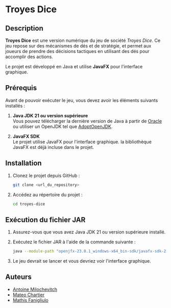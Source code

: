 # Troyes Dice

## Description
**Troyes Dice** est une version numérique du jeu de société *Troyes Dice*. Ce jeu repose sur des mécanismes de dés et de stratégie, et permet aux joueurs de prendre des décisions tactiques en utilisant des dés pour accomplir des actions.

Le projet est développé en Java et utilise **JavaFX** pour l'interface graphique.

## Prérequis

Avant de pouvoir exécuter le jeu, vous devez avoir les éléments suivants installés :

1. **Java JDK 21 ou version supérieure**  
   Vous pouvez télécharger la dernière version de Java à partir de [Oracle](https://www.oracle.com/java/technologies/javase-downloads.html) ou utiliser un OpenJDK tel que [AdoptOpenJDK](https://adoptium.net/).

2. **JavaFX SDK**  
   Le projet utilise JavaFX pour l'interface graphique. la bibliothèque JavaFX est déjà incluse dans le projet.

## Installation

1. Clonez le projet depuis GitHub :

   ```bash
   git clone <url_du_repository>
   ```
   
2. Accédez au répertoire du projet :

   ```bash
   cd troyes-dice
   ```
   
## Exécution du fichier JAR

1. Assurez-vous que vous avez Java JDK 21 ou version supérieure installé.

2. Exécutez le fichier JAR à l'aide de la commande suivante :

   ```bash
   java --module-path "openjfx-23.0.1_windows-x64_bin-sdk/javafx-sdk-23.0.1/lib" --add-modules javafx.controls,javafx.fxml -jar artifacts\Troyes-Dice.jar
   ```
   
3. Le jeu devrait se lancer et vous devriez voir l'interface graphique.

## Auteurs

- [Antoine Milochevitch](https://github.com/AntoineMilochevitch)
- [Mateo Chartier](https://github.com/Malgawin)
- [Mathis Fanigliulo](https://github.com/MathisFngl)
